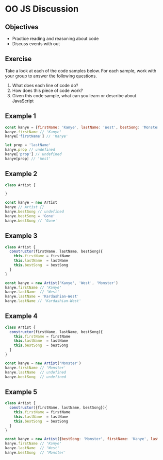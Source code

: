 # OO JS Discussion

## Objectives

* Practice reading and reasoning about code
* Discuss events with out

## Exercise

Take a look at each of the code samples below. For each sample, work with your group to answer the following questions.

1. What does each line of code do?
2. How does this piece of code work?
3. Given this code sample, what can you learn or describe about JavaScript

## Example 1

```javascript
const kanye = {firstName: 'Kanye', lastName: 'West', bestSong: 'Monster'}
kanye.firstName // 'Kanye'
kanye['firstName'] // 'Kanye'

let prop = 'lastName'
kanye.prop // undefined
kanye['prop'] // undefined
kanye[prop] // 'West'
```

## Example 2

```javascript
class Artist {

}

const kanye = new Artist
kanye // Artist {}
kanye.bestSong // undefined
kanye.bestSong = 'Gone'
kanye.bestSong // 'Gone'


```

## Example 3

```javascript
class Artist {
  constructor(firstName, lastName, bestSong){
    this.firstName = firstName
    this.lastName  = lastName
    this.bestSong  = bestSong
  }
}

const kanye = new Artist('Kanye', 'West', 'Monster')
kanye.firstName // 'Kanye'
kanye.lastName  // 'West'
kanye.lastName = 'Kardashian-West'
kanye.lastName // 'Kardashian-West'

```

## Example 4

```javascript
class Artist {
  constructor(firstName, lastName, bestSong){
    this.firstName = firstName
    this.lastName  = lastName
    this.bestSong  = bestSong
  }
}

const kanye = new Artist('Monster')
kanye.firstName // 'Monster'
kanye.lastName  // undefined
kanye.bestSong  // undefined

```

## Example 5

```javascript
class Artist {
  constructor({firstName, lastName, bestSong}){
    this.firstName = firstName
    this.lastName  = lastName
    this.bestSong  = bestSong
  }
}

const kanye = new Artist({bestSong: 'Monster', firstName: 'Kanye', lastName: 'West'})
kanye.firstName // 'Kanye'
kanye.lastName  // 'West'
kanye.bestSong  // 'Monster'

```
